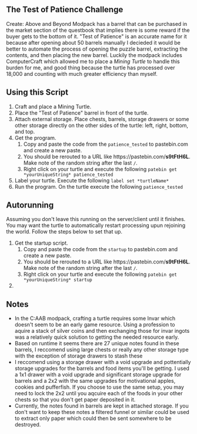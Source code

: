 ## The Test of Patience Challenge

Create: Above and Beyond Modpack has a barrel that can be purchased in the market section of the questbook that implies there is some reward if the buyer gets to the bottom of it. "Test of Patience" is an accurate name for it because after opening about 50 barrels manually I decieded it would be better to automate the process of opening the puzzle barrel, extracting the contents, and then placing the new barrel. Luckily the modpack includes ComputerCraft which allowed me to place a *Mining Turtle* to handle this burden for me, and good thing because the turtle has processed over 18,000 and counting with much greater efficiency than myself.

## Using this Script

1. Craft and place a Mining Turtle.
2. Place the "Test of Patience" barrel in front of the turtle.
3. Attach external storage. Place chests, barrels, storage drawers or some other storage directly on the other sides of the turtle: left, right, bottom, and top.
4. Get the program. 
    1. Copy and paste the code from the `patience_tested` to pastebin.com and create a new paste.
    2. You should be rerouted to a URL like htt<span>ps://</span>pastebin.com/**s9tFtH6L**. Make note of the random string after the last `/`.
    3. Right click on your turtle and execute the following `patebin get *yourUniqueString* patience_tested`
5. Label your turtle. Execute the following `label set *turtleName*`
5. Run the program. On the turtle execute the following `patience_tested`

## Autorunning
Assuming you don't leave this running on the server/client until it finishes. You may want the turtle to automatically restart processing upun rejoining the world. Follow the steps below to set that up.
1. Get the startup script.
    1. Copy and paste the code from the `startup` to pastebin.com and create a new paste.
    2. You should be rerouted to a URL like htt<span>ps://</span>pastebin.com/**s9tFtH6L**. Make note of the random string after the last `/`.
    3. Right click on your turtle and execute the following `patebin get *yourUniqueString* startup`
2. 

## Notes
- In the C:AAB modpack, crafting a turtle requires some Invar which doesn't seem to be an early game resource. Using a profession to aquire a stack of silver coins and then exchanging those for invar ingots was a relatively quick solution to getting the needed resource early.
- Based on runtime it seems there are 27 unique notes found in these barrels, I reccomend using large chests or really any other storage type with the exception of storage drawers to stash these
- I reccomend using a storage drawer with a void upgrade and pottentially storage upgrades for the barrels and food items you'll be getting. I used a 1x1 drawer with a void upgrade and significant storage upgrade for barrels and a 2x2 with the same upgrades for motivational apples, cookies and pufferfish. If you choose to use the same setup, you may need to lock the 2x2 until you aqcuire each of the foods in your other chests so that you don't get paper deposited in it.
- Currently, the notes found in barrels are kept in attached storage. If you don't want to keep these notes a filtered funnel or similar could be used to extract only paper which could then be sent somewhere to be destroyed.